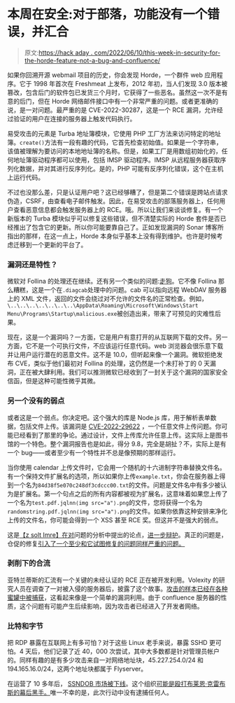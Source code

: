 # 本周在安全:对于部落，功能没有一个错误，并汇合

> 原文:[https://hack aday . com/2022/06/10/this-week-in-security-for-the-horde-feature-not-a-bug-and-confluence/](https://hackaday.com/2022/06/10/this-week-in-security-for-the-horde-feature-not-a-bug-and-confluence/)

如果你回溯开源 webmail 项目的历史，你会发现 Horde，一个群件 web 应用程序。它于 1998 年首次在 Freshmeat 上发布，2012 年初，当人们发现 3.0 版本被篡改，包含后门的软件包已发货三个月时，它获得了一些恶名。虽然这一次不是有意的后门，但在 Horde 网络邮件接口中有一个非常严重的问题。或者更准确的说，是一对问题。最严重的是 CVE-2022-30287，这是一个 RCE 漏洞，允许经过验证的用户在连接的服务器上触发代码执行。

易受攻击的元素是 Turba 地址簿模块，它使用 PHP 工厂方法来访问特定的地址簿。`create()`方法有一段有趣的代码，它首先检查初始值。如果是一个字符串，该值被理解为要访问的本地地址簿的名称。但是，如果工厂是用数组初始化的，任何地址簿驱动程序都可以使用，包括 IMSP 驱动程序。IMSP 从远程服务器获取序列化数据，并对其进行反序列化。是的，PHP 可能有反序列化错误，这个在主机上运行代码。

不过也没那么差，只是认证用户吧？这已经够糟了，但是第二个错误是跨站点请求伪造，CSRF，由查看电子邮件触发。因此，在易受攻击的部落服务器上，任何用户查看恶意信息都会触发服务器上的 RCE。哦。所以让我们来谈谈修复。有一个新版本的 Turba 模块似乎可以修复这些错误，但不清楚实际的 Horde 套件是否已经推出了包含它的更新。所以你可能要靠自己了。正如发现漏洞的 Sonar 博客所指出的那样，在这一点上，Horde 本身似乎基本上没有得到维护。也许是时候考虑迁移到一个更新的平台了。

### 漏洞还是特性？

微软对 Follina 的处理还在继续。还有另一个类似的问题:[走狗](https://blog.0patch.com/2022/06/microsoft-diagnostic-tools-dogwalk.html)。它不像 Follina 那么糟糕，这是一个在`.diagcab`处理中的问题。cab 可以指向远程 WebDAV 服务器上的 XML 文件，返回的文件会绕过对不允许的文件名的正常检查。例如，`\..\..\..\..\..\..\..\AppData\Roaming\Microsoft\Windows\Start Menu\Programs\Startup\malicious.exe`被创造出来，带来了可预见的灾难性后果。

现在，这是一个漏洞吗？一方面，它是用户有意打开的从互联网下载的文件。另一方面，它不是一个可执行文件，不应该运行任意代码。web 浏览器会很乐意下载并让用户运行潜在的恶意文件。这不是 10.0，但听起来像一个漏洞。微软拒绝发布 CVE，类似于他们最初对 Follina 的处理，这仍然是一个未打补丁的 0 天漏洞，正在被大肆利用。我们可以推测微软已经收到了一封关于这个漏洞的国家安全信函，但是这种可能性微乎其微。

### 另一个没有的弱点

或者这是一个弱点。你决定吧。这个强大的库是 Node.js 库，用于解析表单数据，包括文件上传。该漏洞是 [CVE-2022-29622](https://nvd.nist.gov/vuln/detail/CVE-2022-29622) ，一个任意文件上传问题。你可能已经看到了那里的争论。通过设计，文件上传库允许任意上传。这实际上是图书馆的一个特色。整个漏洞报告也是如此，得分 9.8，完全是胡扯？不，实际上是有一个 bug——或者至少有一个特性并不总是像预期的那样运行。

当你使用 calendar 上传文件时，它会用一个随机的十六进制字符串替换文件名。有一个保持文件扩展名的选项，所以如果你上传`example.txt`，你会在服务器上得到一个名为`84d38f5e070c248df3cdccc00.txt`的文件。问题是文件名中有多少被认为是扩展名。第一个句点之后的所有内容都被视为扩展名，这意味着如果您上传了一个名为`test.pdf.jqlnn⟨img src="a"⟩.png`的文件，您将获得一个名为`randomstring.pdf.jqlnn⟨img src="a"⟩.png`的文件。如果你依靠这种安排来净化上传的文件名，你可能会得到一个 XSS 甚至 RCE 奖。但这并不是强大的弱点。

这是[【z solt Imre】在对](https://medium.com/@zsolt.imre/is-cybersecurity-the-next-supply-chain-vulnerability-9a00de745022)问题的分析中提出的论点，[进一步辩护](https://medium.com/@zsolt.imre/cve-2022-29622-in-vulnerability-analysis-5cf783c3721)。真正的问题是，仓促的修复[引入了一个至少和它试图修复的问题同样严重的问题。](https://github.com/node-formidable/formidable/issues/862)

### 剥削下的合流

亚特兰蒂斯的汇流有一个关键的未经认证的 RCE 正在被开发利用。Volexity 的研究人员在调查了一对被入侵的服务器后，披露了这个故事。[攻击的样本已经在各种蜜罐中被捕获](https://www.pwndefend.com/2022/06/08/learn-to-soc-java-webshell-via-confluence/)，这看起来像是一个简单的漏洞利用。由于 confluence 服务器的性质，这个问题有可能产生后续影响，因为攻击者已经进入了开发者网络。

### 比特和字节

把 RDP 暴露在互联网上有多可怕？对于这些 Linux 老手来说，暴露 SSHD 更可怕。4 天后，他们记录了近 40，000 次尝试，其中大多数都是针对管理员帐户的。同样有趣的是有多少攻击来自一对网络地址块，45.227.254.0/24 和 194.165.16.0/24，这两个地址块都属于 Flyserver。

在运营了 10 多年后， [SSNDOB 市场被下线](https://arstechnica.com/tech-policy/2022/06/feds-seize-ssndob-marketplace-that-listed-personal-data-of-24-million-people/)。这个组织[可能是殴打布莱恩·克雷布斯的幕后黑手。](https://arstechnica.com/information-technology/2013/03/security-reporter-tells-ars-about-hacked-911-call-that-sent-swat-team-to-his-house/)唯一不幸的是，此次行动中没有逮捕任何人。